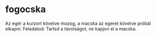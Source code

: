 # fogocska
Az egér a kurzort követve mozog, a macska az egeret követve próbál elkapni.
Feladatod: Tartsd a távolságot, ne kapjon el a macska.
